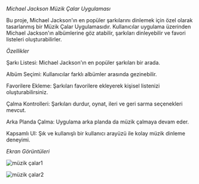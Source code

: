 *Michael Jackson Müzik Çalar Uygulaması*

Bu proje, Michael Jackson'ın en popüler şarkılarını dinlemek için özel olarak tasarlanmış bir Müzik Çalar Uygulamasıdır. Kullanıcılar uygulama üzerinden Michael Jackson'ın albümlerine göz atabilir, şarkıları dinleyebilir ve favori listeleri oluşturabilirler.

*Özellikler*

Şarkı Listesi: Michael Jackson'ın en popüler şarkıları bir arada.

Albüm Seçimi: Kullanıcılar farklı albümler arasında gezinebilir.

Favorilere Ekleme: Şarkıları favorilere ekleyerek kişisel listenizi oluşturabilirsiniz.

Çalma Kontrolleri: Şarkıları durdur, oynat, ileri ve geri sarma seçenekleri mevcut.

Arka Planda Çalma: Uygulama arka planda da müzik çalmaya devam eder.

Kapsamlı UI: Şık ve kullanışlı bir kullanıcı arayüzü ile kolay müzik dinleme deneyimi.

*Ekran Görüntüleri*

![müzik çalar1](https://github.com/user-attachments/assets/47a05c16-2ada-407b-9b83-65fabd449e16)


![müzik çalar2](https://github.com/user-attachments/assets/4ecc5da7-5536-4c3b-96f1-37a88886a255)

